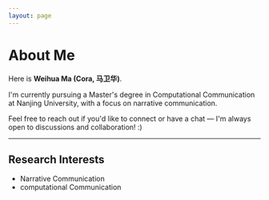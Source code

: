 ```yaml
---
layout: page
---
```


# About Me
Here is **Weihua Ma (Cora, 马卫华)**.<br>

I'm currently pursuing a Master's degree in Computational Communication at Nanjing University, with a focus on narrative communication.<br>

 Feel free to reach out if you'd like to connect or have a chat — I'm always open to discussions and collaboration! :)

---

## Research Interests

- Narrative Communication
- computational Communication








